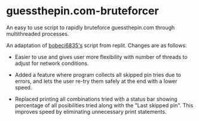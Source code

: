# guessthepin.com-bruteforcer
An easy to use script to rapidly bruteforce guessthepin.com through multithreaded processes.

An adaptation of [bobeci6835's](https://replit.com/@bobeci6835) script from replit. Changes are as follows:

- Easier to use and gives user more flexibility with number of threads to adjust for network conditions.

- Added a feature where program collects all skipped pin tries due to errors, and lets the user re-try them safely at the end with a lower speed.

- Replaced printing all combinations tried with a status bar showing percentage of all posibilities tried along with the "Last skipped pin". This improves speed by eliminating unnecessary print statements.

